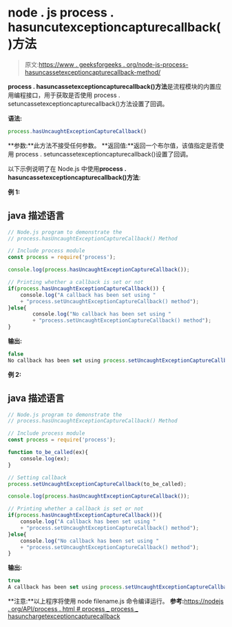 # node . js process . hasuncutexceptioncapturecallback()方法

> 原文:[https://www . geeksforgeeks . org/node-js-process-hasuncassetexceptioncapturecallback-method/](https://www.geeksforgeeks.org/node-js-process-hasuncaughtexceptioncapturecallback-method/)

**process . hasuncassetexceptioncapturecallback()方法**是流程模块的内置应用编程接口，用于获取是否使用 process . setuncassetexceptioncapturecallback()方法设置了回调。

**语法:**

```js
process.hasUncaughtExceptionCaptureCallback()
```

**参数:**此方法不接受任何参数。
**返回值:**返回一个布尔值，该值指定是否使用 process . setuncassetexceptioncapturecallback()设置了回调。

以下示例说明了在 Node.js 中使用**process . hasuncassetexceptioncapturecallback()方法**:

**例 1:**

## java 描述语言

```js
// Node.js program to demonstrate the   
// process.hasUncaughtExceptionCaptureCallback() Method

// Include process module
const process = require('process');

console.log(process.hasUncaughtExceptionCaptureCallback());

// Printing whether a callback is set or not
if(process.hasUncaughtExceptionCaptureCallback()) {
    console.log("A callback has been set using "
    + "process.setUncaughtExceptionCaptureCallback() method");
}else{
        console.log("No callback has been set using "
        + "process.setUncaughtExceptionCaptureCallback() method");
}
```

**输出:**

```js
false
No callback has been set using process.setUncaughtExceptionCaptureCallback() method
```

**例 2:**

## java 描述语言

```js
// Node.js program to demonstrate the   
// process.hasUncaughtExceptionCaptureCallback() Method

// Include process module
const process = require('process');

function to_be_called(ex){
    console.log(ex);
}

// Setting callback 
process.setUncaughtExceptionCaptureCallback(to_be_called);

console.log(process.hasUncaughtExceptionCaptureCallback());

// Printing whether a callback is set or not
if(process.hasUncaughtExceptionCaptureCallback()){
    console.log("A callback has been set using "
    + "process.setUncaughtExceptionCaptureCallback() method");
}else{
    console.log("No callback has been set using "
    + "process.setUncaughtExceptionCaptureCallback() method");
}
```

**输出:**

```js
true
A callback has been set using process.setUncaughtExceptionCaptureCallback() method
```

**注意:**以上程序将使用 node filename.js 命令编译运行。
**参考:**[https://nodejs . org/API/process . html # process _ process _ hasunchargetexceptioncapturecallback](https://nodejs.org/api/process.html#process_process_hasuncaughtexceptioncapturecallback)
